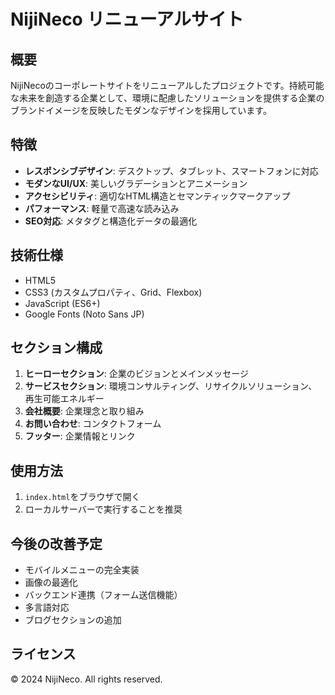 # NijiNeco リニューアルサイト

## 概要
NijiNecoのコーポレートサイトをリニューアルしたプロジェクトです。持続可能な未来を創造する企業として、環境に配慮したソリューションを提供する企業のブランドイメージを反映したモダンなデザインを採用しています。

## 特徴
- **レスポンシブデザイン**: デスクトップ、タブレット、スマートフォンに対応
- **モダンなUI/UX**: 美しいグラデーションとアニメーション
- **アクセシビリティ**: 適切なHTML構造とセマンティックマークアップ
- **パフォーマンス**: 軽量で高速な読み込み
- **SEO対応**: メタタグと構造化データの最適化

## 技術仕様
- HTML5
- CSS3 (カスタムプロパティ、Grid、Flexbox)
- JavaScript (ES6+)
- Google Fonts (Noto Sans JP)

## セクション構成
1. **ヒーローセクション**: 企業のビジョンとメインメッセージ
2. **サービスセクション**: 環境コンサルティング、リサイクルソリューション、再生可能エネルギー
3. **会社概要**: 企業理念と取り組み
4. **お問い合わせ**: コンタクトフォーム
5. **フッター**: 企業情報とリンク

## 使用方法
1. `index.html`をブラウザで開く
2. ローカルサーバーで実行することを推奨

## 今後の改善予定
- モバイルメニューの完全実装
- 画像の最適化
- バックエンド連携（フォーム送信機能）
- 多言語対応
- ブログセクションの追加

## ライセンス
© 2024 NijiNeco. All rights reserved.